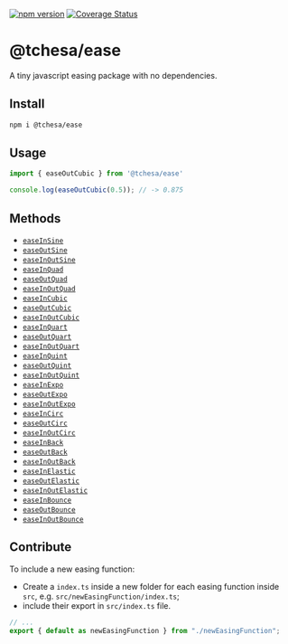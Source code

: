 [![npm version](https://img.shields.io/npm/v/@tchesa/ease)](https://www.npmjs.com/package/@tchesa/ease)
[![Coverage Status](https://coveralls.io/repos/github/tchesa/ease/badge.svg)](https://coveralls.io/github/tchesa/ease)

# @tchesa/ease

A tiny javascript easing package with no dependencies.

## Install

```sh
npm i @tchesa/ease
```

## Usage
```js
import { easeOutCubic } from '@tchesa/ease'

console.log(easeOutCubic(0.5)); // -> 0.875
```

## Methods
- [`easeInSine`](https://github.com/tchesa/ease/tree/master/src/easeInSine#readme)
- [`easeOutSine`](https://github.com/tchesa/ease/tree/master/src/easeOutSine#readme)
- [`easeInOutSine`](https://github.com/tchesa/ease/tree/master/src/easeInOutSine#readme)
- [`easeInQuad`](https://github.com/tchesa/ease/tree/master/src/easeInQuad#readme)
- [`easeOutQuad`](https://github.com/tchesa/ease/tree/master/src/easeOutQuad#readme)
- [`easeInOutQuad`](https://github.com/tchesa/ease/tree/master/src/easeInOutQuad#readme)
- [`easeInCubic`](https://github.com/tchesa/ease/tree/master/src/easeInCubic#readme)
- [`easeOutCubic`](https://github.com/tchesa/ease/tree/master/src/easeOutCubic#readme)
- [`easeInOutCubic`](https://github.com/tchesa/ease/tree/master/src/easeInOutCubic#readme)
- [`easeInQuart`](https://github.com/tchesa/ease/tree/master/src/easeInQuart#readme)
- [`easeOutQuart`](https://github.com/tchesa/ease/tree/master/src/easeOutQuart#readme)
- [`easeInOutQuart`](https://github.com/tchesa/ease/tree/master/src/easeInOutQuart#readme)
- [`easeInQuint`](https://github.com/tchesa/ease/tree/master/src/easeInQuint#readme)
- [`easeOutQuint`](https://github.com/tchesa/ease/tree/master/src/easeOutQuint#readme)
- [`easeInOutQuint`](https://github.com/tchesa/ease/tree/master/src/easeInOutQuint#readme)
- [`easeInExpo`](https://github.com/tchesa/ease/tree/master/src/easeInExpo#readme)
- [`easeOutExpo`](https://github.com/tchesa/ease/tree/master/src/easeOutExpo#readme)
- [`easeInOutExpo`](https://github.com/tchesa/ease/tree/master/src/easeInOutExpo#readme)
- [`easeInCirc`](https://github.com/tchesa/ease/tree/master/src/easeInCirc#readme)
- [`easeOutCirc`](https://github.com/tchesa/ease/tree/master/src/easeOutCirc#readme)
- [`easeInOutCirc`](https://github.com/tchesa/ease/tree/master/src/easeInOutCirc#readme)
- [`easeInBack`](https://github.com/tchesa/ease/tree/master/src/easeInBack#readme)
- [`easeOutBack`](https://github.com/tchesa/ease/tree/master/src/easeOutBack#readme)
- [`easeInOutBack`](https://github.com/tchesa/ease/tree/master/src/easeInOutBack#readme)
- [`easeInElastic`](https://github.com/tchesa/ease/tree/master/src/easeInElastic#readme)
- [`easeOutElastic`](https://github.com/tchesa/ease/tree/master/src/easeOutElastic#readme)
- [`easeInOutElastic`](https://github.com/tchesa/ease/tree/master/src/easeInOutElastic#readme)
- [`easeInBounce`](https://github.com/tchesa/ease/tree/master/src/easeInBounce#readme)
- [`easeOutBounce`](https://github.com/tchesa/ease/tree/master/src/easeOutBounce#readme)
- [`easeInOutBounce`](https://github.com/tchesa/ease/tree/master/src/easeInOutBounce#readme)

## Contribute
To include a new easing function:
- Create a `index.ts` inside a new folder for each easing function inside `src`, e.g. `src/newEasingFunction/index.ts`;
- include their export in `src/index.ts` file.
```ts
// ...
export { default as newEasingFunction } from "./newEasingFunction";
```
